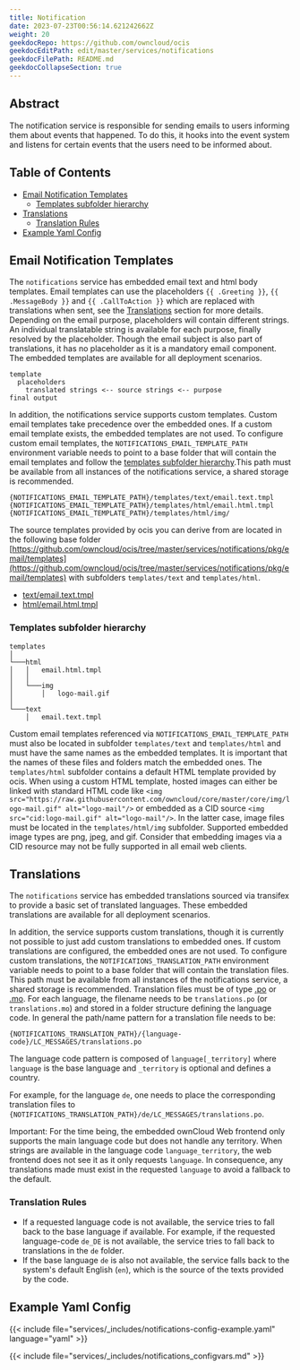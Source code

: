 ```yaml
---
title: Notification
date: 2023-07-23T00:56:14.621242662Z
weight: 20
geekdocRepo: https://github.com/owncloud/ocis
geekdocEditPath: edit/master/services/notifications
geekdocFilePath: README.md
geekdocCollapseSection: true
---
```


<!-- Do not edit this file, it is autogenerated. Edit the service README.md instead -->

## Abstract


The notification service is responsible for sending emails to users informing them about events that happened. To do this, it hooks into the event system and listens for certain events that the users need to be informed about.


## Table of Contents

* [Email Notification Templates](#email-notification-templates)
  * [Templates subfolder hierarchy](#templates-subfolder-hierarchy)
* [Translations](#translations)
  * [Translation Rules](#translation-rules)
* [Example Yaml Config](#example-yaml-config)

## Email Notification Templates

The `notifications` service has embedded email text and html body templates. Email templates can use the placeholders `{{ .Greeting }}`, `{{ .MessageBody }}` and `{{ .CallToAction }}` which are replaced with translations when sent, see the [Translations](#translations) section for more details. Depending on the email purpose, placeholders will contain different strings. An individual translatable string is available for each purpose, finally resolved by the placeholder. Though the email subject is also part of translations, it has no placeholder as it is a mandatory email component. The embedded templates are available for all deployment scenarios.

```text
template
  placeholders
    translated strings <-- source strings <-- purpose
final output
```

In addition, the notifications service supports custom templates. Custom email templates take precedence over the embedded ones. If a custom email template exists, the embedded templates are not used. To configure custom email templates, the `NOTIFICATIONS_EMAIL_TEMPLATE_PATH` environment variable needs to point to a base folder that will contain the email templates and follow the [templates subfolder hierarchy](#templates-subfolder-hierarchy).This path must be available from all instances of the notifications service, a shared storage is recommended.
```text
{NOTIFICATIONS_EMAIL_TEMPLATE_PATH}/templates/text/email.text.tmpl
{NOTIFICATIONS_EMAIL_TEMPLATE_PATH}/templates/html/email.html.tmpl
{NOTIFICATIONS_EMAIL_TEMPLATE_PATH}/templates/html/img/
```
The source templates provided by ocis you can derive from are located in the following base folder [https://github.com/owncloud/ocis/tree/master/services/notifications/pkg/email/templates](https://github.com/owncloud/ocis/tree/master/services/notifications/pkg/email/templates) with subfolders `templates/text` and `templates/html`.

-   [text/email.text.tmpl](https://github.com/owncloud/ocis/blob/master/services/notifications/pkg/email/templates/text/email.text.tmpl)
-   [html/email.html.tmpl](https://github.com/owncloud/ocis/blob/master/services/notifications/pkg/email/templates/html/email.html.tmpl)

### Templates subfolder hierarchy
```text
templates
│
└───html
│   │   email.html.tmpl
│   │
│   └───img
│       │   logo-mail.gif
│
└───text
    │   email.text.tmpl
```

Custom email templates referenced via `NOTIFICATIONS_EMAIL_TEMPLATE_PATH` must also be located in subfolder `templates/text` and `templates/html` and must have the same names as the embedded templates. It is important that the names of these files and folders match the embedded ones.
The `templates/html` subfolder contains a default HTML template provided by ocis. When using a custom HTML template, hosted images can either be linked with standard HTML code like ```<img src="https://raw.githubusercontent.com/owncloud/core/master/core/img/logo-mail.gif" alt="logo-mail"/>``` or embedded as a CID source ```<img src="cid:logo-mail.gif" alt="logo-mail"/>```. In the latter case, image files must be located in the `templates/html/img` subfolder. Supported embedded image types are png, jpeg, and gif.
Consider that embedding images via a CID resource may not be fully supported in all email web clients.

## Translations

The `notifications` service has embedded translations sourced via transifex to provide a basic set of translated languages. These embedded translations are available for all deployment scenarios.

In addition, the service supports custom translations, though it is currently not possible to just add custom translations to embedded ones. If custom translations are configured, the embedded ones are not used. To configure custom translations,
the `NOTIFICATIONS_TRANSLATION_PATH` environment variable needs to point to a base folder that will contain the translation files. This path must be available from all instances of the notifications service, a shared storage is recommended. Translation files must be of type  [.po](https://www.gnu.org/software/gettext/manual/html_node/PO-Files.html#PO-Files) or [.mo](https://www.gnu.org/software/gettext/manual/html_node/Binaries.html). For each language, the filename needs to be `translations.po` (or `translations.mo`) and stored in a folder structure defining the language code. In general the path/name pattern for a translation file needs to be:

```text
{NOTIFICATIONS_TRANSLATION_PATH}/{language-code}/LC_MESSAGES/translations.po
```

The language code pattern is composed of `language[_territory]` where  `language` is the base language and `_territory` is optional and defines a country.

For example, for the language `de`, one needs to place the corresponding translation files to `{NOTIFICATIONS_TRANSLATION_PATH}/de/LC_MESSAGES/translations.po`.

<!-- also see the userlog readme -->

Important: For the time being, the embedded ownCloud Web frontend only supports the main language code but does not handle any territory. When strings are available in the language code `language_territory`, the web frontend does not see it as it only requests `language`. In consequence, any translations made must exist in the requested `language` to avoid a fallback to the default.

### Translation Rules

*   If a requested language code is not available, the service tries to fall back to the base language if available. For example, if the requested language-code `de_DE` is not available, the service tries to fall back to translations in the `de` folder.
*   If the base language `de` is also not available, the service falls back to the system's default English (`en`),
which is the source of the texts provided by the code.
## Example Yaml Config
{{< include file="services/_includes/notifications-config-example.yaml"  language="yaml" >}}

{{< include file="services/_includes/notifications_configvars.md" >}}


